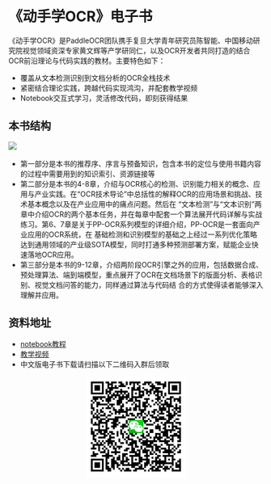 # 《动手学OCR》电子书

《动手学OCR》是PaddleOCR团队携手复旦大学青年研究员陈智能、中国移动研究院视觉领域资深专家黄文辉等产学研同仁，以及OCR开发者共同打造的结合OCR前沿理论与代码实践的教材。主要特色如下：

- 覆盖从文本检测识别到文档分析的OCR全栈技术
- 紧密结合理论实践，跨越代码实现鸿沟，并配套教学视频
- Notebook交互式学习，灵活修改代码，即刻获得结果


## 本书结构

![](https://ai-studio-static-online.cdn.bcebos.com/5e612d9079b84958940614d9613eb928f1a50fe21ba6446cb99186bf2d76fe3d)

- 第一部分是本书的推荐序、序言与预备知识，包含本书的定位与使用书籍内容的过程中需要用到的知识索引、资源链接等
- 第二部分是本书的4-8章，介绍与OCR核心的检测、识别能力相关的概念、应用与产业实践。在“OCR技术导论”中总括性的解释OCR的应用场景和挑战、技术基本概念以及在产业应用中的痛点问题。然后在
“文本检测”与“文本识别”两章中介绍OCR的两个基本任务，并在每章中配套一个算法展开代码详解与实战练习。第6、7章是关于PP-OCR系列模型的详细介绍，PP-OCR是一套面向产业应用的OCR系统，在
基础检测和识别模型的基础之上经过一系列优化策略达到通用领域的产业级SOTA模型，同时打通多种预测部署方案，赋能企业快速落地OCR应用。
- 第三部分是本书的9-12章，介绍两阶段OCR引擎之外的应用，包括数据合成、预处理算法、端到端模型，重点展开了OCR在文档场景下的版面分析、表格识别、视觉文档问答的能力，同样通过算法与代码结
合的方式使得读者能够深入理解并应用。


## 资料地址
- [notebook教程](../../notebook/notebook_ch/)
- [教学视频](https://aistudio.baidu.com/aistudio/education/group/info/25207)
- 中文版电子书下载请扫描以下二维码入群后领取
<div align="center">
<img src="https://raw.githubusercontent.com/PaddlePaddle/PaddleOCR/dygraph/doc/joinus.PNG"  width = "200" height = "200" />
</div>

